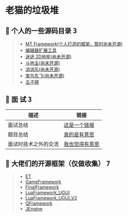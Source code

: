 # 老猫的垃圾堆



## 🤺 个人的一些源码目录 <kbd>3</kbd>
>* [MT Framework(个人打造的框架，暂时尚未开源)](https://github.com/LaoMaoKaKa/MT-Framework)
>* [编辑器扩展工具](https://github.com/LaoMaoKaKa/Editor-Tools)
>* [迷途 2D地牢(尚未开源)](https://github.com/LaoMaoKaKa/MT-Framework)
>* [斗地主(尚未开源)](https://github.com/LaoMaoKaKa/MT-Framework)
>* [消消乐(尚未开源)](https://github.com/LaoMaoKaKa/MT-Framework)
>* [笨鸟先飞(尚未开源)](https://github.com/LaoMaoKaKa/MT-Framework)
>* [五子棋](https://github.com/LaoMaoKaKa/Gobang)


## 🤺 面 试 <kbd>3</kbd>

描述 | 链接
---- | ---
面试总结 | [这是一个链接](https://github.com/LaoMaoKaKa/Note/blob/main/%E9%9D%A2%E8%AF%95%E5%A4%8D%E4%B9%A0)
题目总结 | [真的是有意思](https://github.com/LaoMaoKaKa/Note/blob/main/%E9%A2%98%E7%9B%AE%E7%BB%83%E4%B9%A0)
面试时技术之外的交流 | [我也觉得有意思](https://github.com/LaoMaoKaKa/Note/blob/main/%E9%9D%A2%E8%AF%95%E6%97%B6%E6%8A%80%E6%9C%AF%E4%B9%8B%E5%A4%96%E7%9A%84%E4%BA%A4%E6%B5%81)




## 🤺 大佬们的开源框架（仅做收集） <kbd>7</kbd>
>* [ET](https://github.com/egametang/ET)
>* [GameFramework](https://github.com/EllanJiang/GameFramework)
>* [FinalFramework](https://github.com/jarjin/FinalFramework)
>* [LuaFramework_UGUI](https://github.com/jarjin/LuaFramework_UGUI)
>* [LuaFramework_UGUI_V2](https://github.com/jarjin/LuaFramework_UGUI_V2)
>* [QFramework](https://github.com/liangxiegame/QFramework)
>* [JEngine](https://github.com/JasonXuDeveloper/JEngine)
